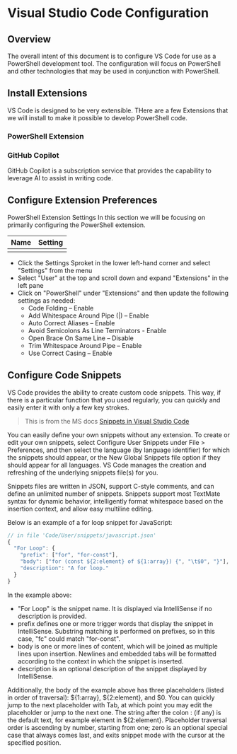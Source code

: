 # Visual Studio Code Configuration

## Overview

The overall intent of this document is to configure VS Code for use as a PowerShell development tool. The configuration will focus on PowerShell and other technologies that may be used in conjunction with PowerShell.

## Install Extensions

VS Code is designed to be very extensible. THere are a few Extensions that we will install to make it possible to develop PowerShell code.

### PowerShell Extension

### GitHub Copilot

GitHub Copilot is a subscription service that provides the capability to leverage AI to assist in writing code.

## Configure Extension Preferences

PowerShell Extension Settings
In this section we will be focusing on primarily configuring the PowerShell extension.

| Name | Setting |
|------|---------|
|      |         |

- Click the Settings Sproket in the lower left-hand corner and select "Settings" from the menu
- Select "User" at the top and scroll down and expand "Extensions" in the left pane
- Click on "PowerShell" under "Extensions" and then update the following settings as needed:
  - Code Folding – Enable
  - Add Whitespace Around Pipe (|) – Enable
  - Auto Correct Aliases – Enable
  - Avoid Semicolons As Line Terminators - Enable
  - Open Brace On Same Line – Disable
  - Trim Whitespace Around Pipe – Enable
  - Use Correct Casing – Enable

## Configure Code Snippets

VS Code provides the ability to create custom code snippets. This way, if there is a particular function that you used regularly, you can quickly and easily enter it with only a few key strokes.

> This is from the MS docs
[Snippets in Visual Studio Code](https://code.visualstudio.com/docs/editor/userdefinedsnippets)

You can easily define your own snippets without any extension. To create or edit your own snippets, select Configure User Snippets under File > Preferences, and then select the language (by language identifier) for which the snippets should appear, or the New Global Snippets file option if they should appear for all languages. VS Code manages the creation and refreshing of the underlying snippets file(s) for you.

Snippets files are written in JSON, support C-style comments, and can define an unlimited number of snippets. Snippets support most TextMate syntax for dynamic behavior, intelligently format whitespace based on the insertion context, and allow easy multiline editing.

Below is an example of a for loop snippet for JavaScript:

```javascript
// in file 'Code/User/snippets/javascript.json'
{
  "For Loop": {
    "prefix": ["for", "for-const"],
    "body": ["for (const ${2:element} of ${1:array}) {", "\t$0", "}"],
    "description": "A for loop."
  }
}
```

In the example above:

- "For Loop" is the snippet name. It is displayed via IntelliSense if no description is provided.
- prefix defines one or more trigger words that display the snippet in IntelliSense. Substring matching is performed on prefixes, so in this case, "fc" could match "for-const".
- body is one or more lines of content, which will be joined as multiple lines upon insertion. Newlines and embedded tabs will be formatted according to the context in which the snippet is inserted.
- description is an optional description of the snippet displayed by IntelliSense.

Additionally, the body of the example above has three placeholders (listed in order of traversal): ${1:array}, ${2:element}, and $0. You can quickly jump to the next placeholder with Tab, at which point you may edit the placeholder or jump to the next one. The string after the colon : (if any) is the default text, for example element in ${2:element}. Placeholder traversal order is ascending by number, starting from one; zero is an optional special case that always comes last, and exits snippet mode with the cursor at the specified position.
